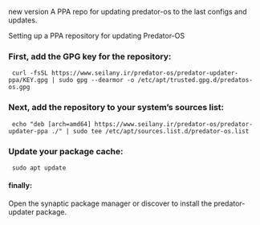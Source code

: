
new version
A PPA repo for updating predator-os to the last configs and updates.


Setting up a PPA repository for updating Predator-OS


### First, add the GPG key for the repository:
``` curl -fsSL https://www.seilany.ir/predator-os/predator-updater-ppa/KEY.gpg | sudo gpg --dearmor -o /etc/apt/trusted.gpg.d/predatos-os.gpg```

### Next, add the repository to your system’s sources list:
``` echo "deb [arch=amd64] https://www.seilany.ir/predator-os/predator-updater-ppa ./" | sudo tee /etc/apt/sources.list.d/predator-os.list```

### Update your package cache:
``` sudo apt update```


#### finally:
Open the synaptic package manager or discover to install the predator-updater package.
